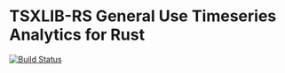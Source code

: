 # TSXLIB-RS General Use Timeseries Analytics for Rust 
[![Build Status](https://travis-ci.com/binarybytes11/tsxlib-rs.svg?branch=main)](https://travis-ci.com/binarybytes11/tsxlib-rs)
